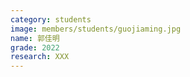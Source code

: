 ```yaml
---
category: students
image: members/students/guojiaming.jpg
name: 郭佳明
grade: 2022
research: XXX
---
```


